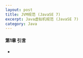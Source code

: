 ```yaml
---
layout: post
title: JVM规范 (JavaSE 7)
excerpt: Java虚拟机规范 (JavaSE 7)
category: Java
---
```


#### 第1章 引言

- 
